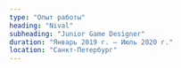 ```yaml
---
type: "Опыт работы"
heading: "Nival"
subheading: "Junior Game Designer"
duration: "Январь 2019 г. – Июль 2020 г."
location: "Санкт-Петербург"
---
```

